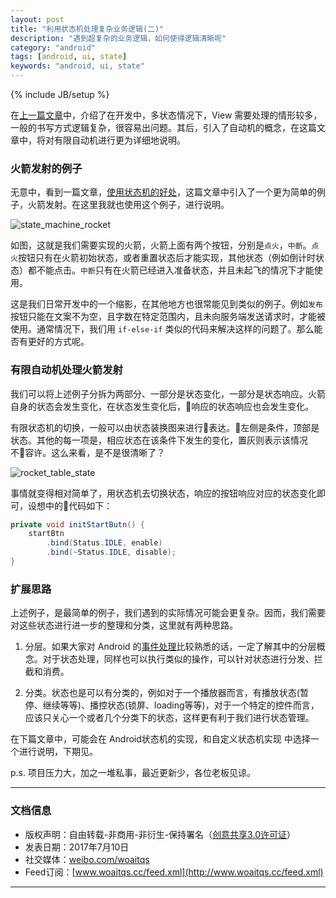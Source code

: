 ```yaml
---
layout: post
title: "利用状态机处理复杂业务逻辑(二)"
description: "遇到超复杂的业务逻辑，如何使得逻辑清晰呢"
category: "android"
tags: [android, ui, state]
keywords: "android, ui, state"
---
```

{% include JB/setup %}

在[上一篇文章](http://www.woaitqs.cc/android/2017/06/20/using-state-manager-to-deal-with-complete-ui-features)中，介绍了在开发中，多状态情况下，View 需要处理的情形较多，一般的书写方式逻辑复杂，很容易出问题。其后，引入了自动机的概念，在这篇文章中，将对有限自动机进行更为详细地说明。

<!--break-->

### 火箭发射的例子

无意中，看到一篇文章，[使用状态机的好处](https://github.com/nixzhu/dev-blog/blob/master/2015-04-23-state-machine.md)，这篇文章中引入了一个更为简单的例子，火箭发射。在这里我就也使用这个例子，进行说明。

![state_machine_rocket](http://o8p68x17d.bkt.clouddn.com/state_machine_rocket.png)

如图，这就是我们需要实现的火箭，火箭上面有两个按钮，分别是`点火`，`中断`。`点火`按钮只有在火箭初始状态，或者重置状态后才能实现，其他状态（例如倒计时状态）都不能点击。`中断`只有在火箭已经进入准备状态，并且未起飞的情况下才能使用。

这是我们日常开发中的一个缩影，在其他地方也很常能见到类似的例子。例如`发布`按钮只能在文案不为空，且字数在特定范围内，且未向服务端发送请求时，才能被使用。通常情况下，我们用 `if-else-if` 类似的代码来解决这样的问题了。那么能否有更好的方式呢。

### 有限自动机处理火箭发射

我们可以将上述例子分拆为两部分、一部分是状态变化，一部分是状态响应。火箭自身的状态会发生变化，在状态发生变化后，响应的状态响应也会发生变化。

有限状态机的切换，一般可以由状态装换图来进行表达。左侧是条件，顶部是状态。其他的每一项是，相应状态在该条件下发生的变化，置灰则表示该情况不容许。这么来看，是不是很清晰了？

![rocket_table_state](http://o8p68x17d.bkt.clouddn.com/rocket_state.png)

事情就变得相对简单了，用状态机去切换状态，响应的按钮响应对应的状态变化即可，设想中的代码如下：

```java
private void initStartButn() {
    startBtn
        .bind(Status.IDLE, enable)
        .bind(~Status.IDLE, disable);
}
```

### 扩展思路

上述例子，是最简单的例子，我们遇到的实际情况可能会更复杂。因而，我们需要对这些状态进行进一步的整理和分类，这里就有两种思路。

1. 分层。如果大家对 Android 的[事件处理](http://www.woaitqs.cc/android/2016/03/05/android-touch-system)比较熟悉的话，一定了解其中的分层概念。对于状态处理，同样也可以执行类似的操作，可以针对状态进行分发、拦截和消费。

2. 分类。状态也是可以有分类的，例如对于一个播放器而言，有播放状态(暂停、继续等等)、播控状态(锁屏、loading等等)，对于一个特定的控件而言，应该只关心一个或者几个分类下的状态，这样更有利于我们进行状态管理。

在下篇文章中，可能会在 Android状态机的实现，和自定义状态机实现 中选择一个进行说明，下期见。

p.s. 项目压力大，加之一堆私事，最近更新少，各位老板见谅。

-----------------

### 文档信息

* 版权声明：自由转载-非商用-非衍生-保持署名（[创意共享3.0许可证](http://creativecommons.org/licenses/by-nc-nd/3.0/deed.zh)）
* 发表日期：2017年7月10日
* 社交媒体：[weibo.com/woaitqs](http://weibo.com/woaitqs)
* Feed订阅：[www.woaitqs.cc/feed.xml](http://www.woaitqs.cc/feed.xml)

-----------------